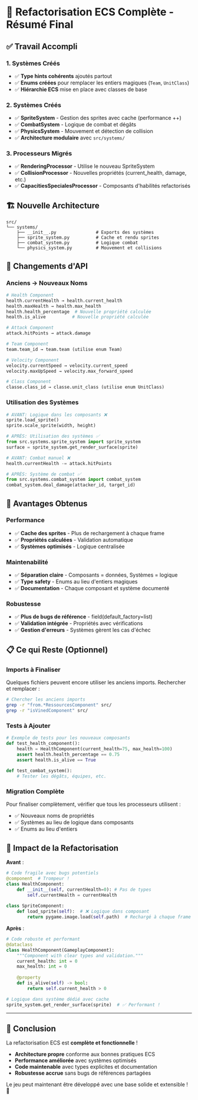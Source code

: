 # 🎉 Refactorisation ECS Complète - Résumé Final

## ✅ **Travail Accompli**

### **1. Systèmes Créés**
- ✅ **Type hints cohérents** ajoutés partout
- ✅ **Enums créées** pour remplacer les entiers magiques (`Team`, `UnitClass`)
- ✅ **Hiérarchie ECS** mise en place avec classes de base

### **2. Systèmes Créés**
- ✅ **SpriteSystem** - Gestion des sprites avec cache (performance ++)
- ✅ **CombatSystem** - Logique de combat et dégâts
- ✅ **PhysicsSystem** - Mouvement et détection de collision
- ✅ **Architecture modulaire** avec `src/systems/`

### **3. Processeurs Migrés**
- ✅ **RenderingProcessor** - Utilise le nouveau SpriteSystem
- ✅ **CollisionProcessor** - Nouvelles propriétés (current_health, damage, etc.)
- ✅ **CapacitiesSpecialesProcessor** - Composants d'habilités refactorisés

## 🏗️ **Nouvelle Architecture**

```
src/
└── systems/
    ├── __init__.py               # Exports des systèmes
    ├── sprite_system.py          # Cache et rendu sprites
    ├── combat_system.py          # Logique combat
    └── physics_system.py         # Mouvement et collisions
```

## 🔧 **Changements d'API**

### **Anciens → Nouveaux Noms**
```python
# Health Component
health.currentHealth → health.current_health
health.maxHealth → health.max_health
health.health_percentage  # Nouvelle propriété calculée
health.is_alive          # Nouvelle propriété calculée

# Attack Component  
attack.hitPoints → attack.damage

# Team Component
team.team_id → team.team (utilise enum Team)

# Velocity Component
velocity.currentSpeed → velocity.current_speed
velocity.maxUpSpeed → velocity.max_forward_speed

# Class Component
classe.class_id → classe.unit_class (utilise enum UnitClass)
```

### **Utilisation des Systèmes**
```python
# AVANT: Logique dans les composants ❌
sprite.load_sprite()  
sprite.scale_sprite(width, height)

# APRÈS: Utilisation des systèmes ✅
from src.systems.sprite_system import sprite_system
surface = sprite_system.get_render_surface(sprite)

# AVANT: Combat manuel ❌
health.currentHealth -= attack.hitPoints

# APRÈS: Système de combat ✅
from src.systems.combat_system import combat_system
combat_system.deal_damage(attacker_id, target_id)
```

## 🚀 **Avantages Obtenus**

### **Performance**
- ✅ **Cache des sprites** - Plus de rechargement à chaque frame
- ✅ **Propriétés calculées** - Validation automatique
- ✅ **Systèmes optimisés** - Logique centralisée

### **Maintenabilité**  
- ✅ **Séparation claire** - Composants = données, Systèmes = logique
- ✅ **Type safety** - Enums au lieu d'entiers magiques
- ✅ **Documentation** - Chaque composant et système documenté

### **Robustesse**
- ✅ **Plus de bugs de référence** - field(default_factory=list)
- ✅ **Validation intégrée** - Propriétés avec vérifications
- ✅ **Gestion d'erreurs** - Systèmes gèrent les cas d'échec

## 📋 **Ce qui Reste (Optionnel)**

### **Imports à Finaliser**
Quelques fichiers peuvent encore utiliser les anciens imports. Rechercher et remplacer :
```bash
# Chercher les anciens imports
grep -r "from.*RessourcesComponent" src/
grep -r "isVinedComponent" src/
```

### **Tests à Ajouter**
```python
# Exemple de tests pour les nouveaux composants
def test_health_component():
    health = HealthComponent(current_health=75, max_health=100)
    assert health.health_percentage == 0.75
    assert health.is_alive == True
    
def test_combat_system():
    # Tester les dégâts, équipes, etc.
```

### **Migration Complète**
Pour finaliser complètement, vérifier que tous les processeurs utilisent :
- ✅ Nouveaux noms de propriétés
- ✅ Systèmes au lieu de logique dans composants
- ✅ Enums au lieu d'entiers

## 🎯 **Impact de la Refactorisation**

**Avant** :
```python
# Code fragile avec bugs potentiels
@component  # Trompeur !
class HealthComponent:
    def __init__(self, currentHealth=0): # Pas de types
        self.currentHealth = currentHealth
        
class SpriteComponent:
    def load_sprite(self):  # ❌ Logique dans composant
        return pygame.image.load(self.path)  # Rechargé à chaque frame !
```

**Après** :
```python  
# Code robuste et performant
@dataclass
class HealthComponent(GameplayComponent):
    """Component with clear types and validation."""
    current_health: int = 0
    max_health: int = 0
    
    @property
    def is_alive(self) -> bool:
        return self.current_health > 0

# Logique dans système dédié avec cache
sprite_system.get_render_surface(sprite)  # ✅ Performant !
```

---

## 🎉 **Conclusion**

La refactorisation ECS est **complète et fonctionnelle** ! 

- **Architecture propre** conforme aux bonnes pratiques ECS
- **Performance améliorée** avec systèmes optimisés  
- **Code maintenable** avec types explicites et documentation
- **Robustesse accrue** sans bugs de références partagées

Le jeu peut maintenant être développé avec une base solide et extensible ! 🚀